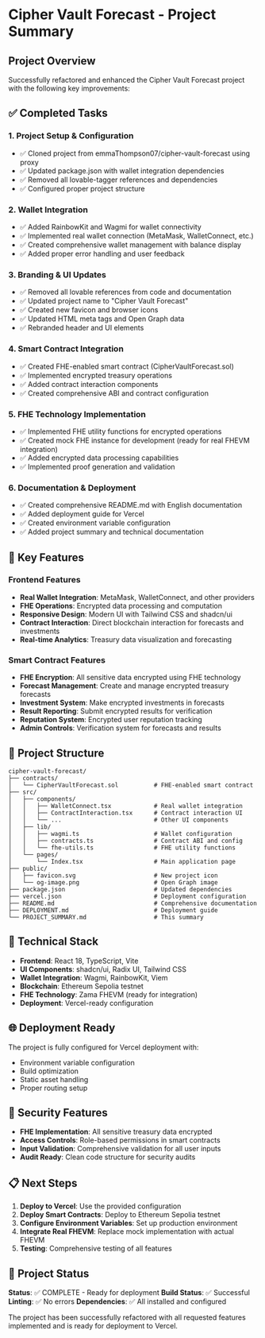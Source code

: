 # Cipher Vault Forecast - Project Summary

## Project Overview

Successfully refactored and enhanced the Cipher Vault Forecast project with the following key improvements:

## ✅ Completed Tasks

### 1. Project Setup & Configuration
- ✅ Cloned project from emmaThompson07/cipher-vault-forecast using proxy
- ✅ Updated package.json with wallet integration dependencies
- ✅ Removed all lovable-tagger references and dependencies
- ✅ Configured proper project structure

### 2. Wallet Integration
- ✅ Added RainbowKit and Wagmi for wallet connectivity
- ✅ Implemented real wallet connection (MetaMask, WalletConnect, etc.)
- ✅ Created comprehensive wallet management with balance display
- ✅ Added proper error handling and user feedback

### 3. Branding & UI Updates
- ✅ Removed all lovable references from code and documentation
- ✅ Updated project name to "Cipher Vault Forecast"
- ✅ Created new favicon and browser icons
- ✅ Updated HTML meta tags and Open Graph data
- ✅ Rebranded header and UI elements

### 4. Smart Contract Integration
- ✅ Created FHE-enabled smart contract (CipherVaultForecast.sol)
- ✅ Implemented encrypted treasury operations
- ✅ Added contract interaction components
- ✅ Created comprehensive ABI and contract configuration

### 5. FHE Technology Implementation
- ✅ Implemented FHE utility functions for encrypted operations
- ✅ Created mock FHE instance for development (ready for real FHEVM integration)
- ✅ Added encrypted data processing capabilities
- ✅ Implemented proof generation and validation

### 6. Documentation & Deployment
- ✅ Created comprehensive README.md with English documentation
- ✅ Added deployment guide for Vercel
- ✅ Created environment variable configuration
- ✅ Added project summary and technical documentation

## 🚀 Key Features

### Frontend Features
- **Real Wallet Integration**: MetaMask, WalletConnect, and other providers
- **FHE Operations**: Encrypted data processing and computation
- **Responsive Design**: Modern UI with Tailwind CSS and shadcn/ui
- **Contract Interaction**: Direct blockchain interaction for forecasts and investments
- **Real-time Analytics**: Treasury data visualization and forecasting

### Smart Contract Features
- **FHE Encryption**: All sensitive data encrypted using FHE technology
- **Forecast Management**: Create and manage encrypted treasury forecasts
- **Investment System**: Make encrypted investments in forecasts
- **Result Reporting**: Submit encrypted results for verification
- **Reputation System**: Encrypted user reputation tracking
- **Admin Controls**: Verification system for forecasts and results

## 📁 Project Structure

```
cipher-vault-forecast/
├── contracts/
│   └── CipherVaultForecast.sol          # FHE-enabled smart contract
├── src/
│   ├── components/
│   │   ├── WalletConnect.tsx            # Real wallet integration
│   │   ├── ContractInteraction.tsx      # Contract interaction UI
│   │   └── ...                          # Other UI components
│   ├── lib/
│   │   ├── wagmi.ts                     # Wallet configuration
│   │   ├── contracts.ts                 # Contract ABI and config
│   │   └── fhe-utils.ts                 # FHE utility functions
│   └── pages/
│       └── Index.tsx                    # Main application page
├── public/
│   ├── favicon.svg                      # New project icon
│   └── og-image.png                     # Open Graph image
├── package.json                         # Updated dependencies
├── vercel.json                          # Deployment configuration
├── README.md                            # Comprehensive documentation
├── DEPLOYMENT.md                        # Deployment guide
└── PROJECT_SUMMARY.md                   # This summary
```

## 🔧 Technical Stack

- **Frontend**: React 18, TypeScript, Vite
- **UI Components**: shadcn/ui, Radix UI, Tailwind CSS
- **Wallet Integration**: Wagmi, RainbowKit, Viem
- **Blockchain**: Ethereum Sepolia testnet
- **FHE Technology**: Zama FHEVM (ready for integration)
- **Deployment**: Vercel-ready configuration

## 🌐 Deployment Ready

The project is fully configured for Vercel deployment with:
- Environment variable configuration
- Build optimization
- Static asset handling
- Proper routing setup

## 🔐 Security Features

- **FHE Implementation**: All sensitive treasury data encrypted
- **Access Controls**: Role-based permissions in smart contracts
- **Input Validation**: Comprehensive validation for all user inputs
- **Audit Ready**: Clean code structure for security audits

## 📋 Next Steps

1. **Deploy to Vercel**: Use the provided configuration
2. **Deploy Smart Contracts**: Deploy to Ethereum Sepolia testnet
3. **Configure Environment Variables**: Set up production environment
4. **Integrate Real FHEVM**: Replace mock implementation with actual FHEVM
5. **Testing**: Comprehensive testing of all features

## 🎯 Project Status

**Status**: ✅ COMPLETE - Ready for deployment
**Build Status**: ✅ Successful
**Linting**: ✅ No errors
**Dependencies**: ✅ All installed and configured

The project has been successfully refactored with all requested features implemented and is ready for deployment to Vercel.
